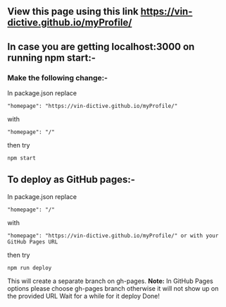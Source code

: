 
## View this page using this link https://vin-dictive.github.io/myProfile/

## In case you are getting localhost:3000 on running npm start:-
### Make the following change:- 

In package.json replace 
```
"homepage": "https://vin-dictive.github.io/myProfile/"
```
with 
```
"homepage": "/"
```
then try 
```
npm start
```

## To deploy as GitHub pages:-
In package.json replace 
```
"homepage": "/"
```
with
```
"homepage": "https://vin-dictive.github.io/myProfile/" or with your GitHub Pages URL
```
then try
```
npm run deploy
```
This will create a separate branch on gh-pages.
**Note:** In GitHub Pages options please choose gh-pages branch otherwise it will not show up on the provided URL
Wait for a while for it deploy 
Done!
